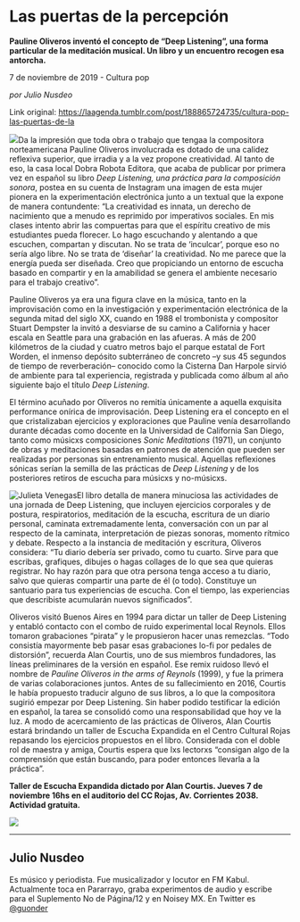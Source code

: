 # Las puertas de la percepción

**Pauline Oliveros inventó el concepto de “Deep Listening”, una forma particular de la meditación musical. Un libro y un encuentro recogen esa antorcha.**

7 de noviembre de 2019 - Cultura pop

_por Julio Nusdeo_

Link original: https://laagenda.tumblr.com/post/188865724735/cultura-pop-las-puertas-de-la

![](https://64.media.tumblr.com/7c4baace7b6b5e0bc8bb5b136f5c5b19/9d452ed8f1a1fa8d-59/s500x750/e06ccd5b1530c23f01cafb4ec8c433ab032d39d0.jpg)Da la impresión que
toda obra o trabajo que tengaa la compositora norteamericana
Pauline Oliveros involucrada es dotado de una calidez reflexiva
superior, que irradia y a la vez propone creatividad. Al tanto de
eso, la casa local Dobra Robota Editora, que acaba de publicar por
primera vez en español su libro *Deep Listening, una práctica
para la composición sonora*, postea en su cuenta de Instagram una
imagen de esta mujer pionera en la experimentación electrónica
junto a un textual que la expone de manera contundente: “La
creatividad es innata, un derecho de nacimiento que a menudo es
reprimido por imperativos sociales. En mis clases intento abrir las
compuertas para que el espíritu creativo de mis estudiantes pueda
florecer. Lo hago escuchando y alentando a que escuchen, compartan y
discutan. No se trata de ‘inculcar’, porque eso no sería algo
libre. No se trata de ‘diseñar’ la creatividad. No me parece que
la energía pueda ser diseñada. Creo que propiciando un entorno de
escucha basado en compartir y en la amabilidad se genera el ambiente
necesario para el trabajo creativo”.

Pauline Oliveros ya
era una figura clave en la música, tanto en la improvisación como
en la investigación y experimentación electrónica de la segunda
mitad del siglo XX, cuando en 1988 el trombonista y compositor Stuart
Dempster la invitó a desviarse de su camino a California y hacer
escala en Seattle para una grabación en las afueras. A más de 200
kilómetros de la ciudad y cuatro metros bajo el parque estatal de
Fort Worden, el inmenso depósito subterráneo de concreto –y sus 45
segundos de tiempo de reverberación– conocido como la Cisterna Dan
Harpole sirvió de ambiente para tal experiencia, registrada y
publicada como álbum al año siguiente bajo el título *Deep
Listening*.

El término acuñado
por Oliveros no remitía únicamente a aquella exquisita performance
onírica de improvisación. Deep Listening era el concepto en el que
cristalizaban ejercicios y exploraciones que Pauline venía
desarrollando durante décadas como docente en la Universidad de
California San Diego, tanto como músicxs composiciones *Sonic
Meditations* (1971), un conjunto de obras y meditaciones basadas
en patrones de atención que pueden ser realizadas por personas sin
entrenamiento musical. Aquellas reflexiones sónicas serían la
semilla de las prácticas de *Deep Listening* y de los
posteriores retiros de escucha para músicxs y no-músicxs.

![Julieta Venegas](https://64.media.tumblr.com/f0aa4e926c02e56fe7dbdf1991151c82/9d452ed8f1a1fa8d-2b/s250x400/b8e0d90dcc5d4bb2f540e75bcb23bcd366ce2d87.jpg)El libro detalla de
manera minuciosa las actividades de una jornada de Deep Listening,
que incluyen ejercicios corporales y de postura, respiratorios,
meditación de la escucha, escritura de un diario personal, caminata
extremadamente lenta, conversación con un par al respecto de la
caminata, interpretación de piezas sonoras, momento rítmico y
debate. Respecto a la instancia de meditación y escritura, Oliveros
considera: “Tu diario debería ser privado, como tu cuarto. Sirve
para que escribas, grafiques, dibujes o hagas collages de lo que sea
que quieras registrar. No hay razón para que otra persona tenga
acceso a tu diario, salvo que quieras compartir una parte de él (o
todo). Constituye un santuario para tus experiencias de escucha. Con
el tiempo, las experiencias que describiste acumularán nuevos
significados”.

Oliveros visitó
Buenos Aires en 1994 para dictar un taller de Deep Listening y
entabló contacto con el combo de ruido experimental local Reynols.
Ellos tomaron grabaciones “pirata” y le propusieron hacer unas
remezclas. “Todo consistía mayormente beb pasar esas grabaciones
lo-fi por pedales de distorsión”, recuerda Alan Courtis, uno de
sus miembros fundadores, las líneas preliminares de la versión en
español. Ese remix ruidoso llevó el nombre de *Pauline Oliveros
in the arms of Reynols* (1999), y fue la primera de varias
colaboraciones juntos. Antes de su fallecimiento en 2016, Courtis le
había propuesto traducir alguno de sus libros, a lo que la
compositora sugirió empezar por Deep Listening. Sin haber podido
testificar la edición en español, la tarea se consolidó como una
responsabilidad que hoy ve la luz. A modo de acercamiento de las
prácticas de Oliveros, Alan Courtis estará brindando un taller de
Escucha Expandida en el Centro Cultural Rojas repasando los
ejercicios propuestos en el libro. Considerada con el doble rol de
maestra y amiga, Courtis espera que lxs lectorxs “consigan algo de
la comprensión que están buscando, para poder entonces llevarla a
la práctica”.

**Taller
de Escucha Expandida dictado por Alan Courtis. Jueves 7 de noviembre
16hs en el auditorio del CC Rojas, Av. Corrientes 2038. Actividad
gratuita.**  


![](https://64.media.tumblr.com/51a0ea27e1b5604d51c342b7228a012f/9d452ed8f1a1fa8d-0b/s500x750/b101df5c47895714c12756de024030bb43facea2.jpg)

---

 Julio Nusdeo
-------------

 Es músico y periodista. Fue musicalizador y locutor en FM Kabul. Actualmente toca en Pararrayo, graba experimentos de audio y escribe para el Suplemento No de Página/12 y en Noisey MX. En Twitter es [@guonder](https://twitter.com/guonder) 

